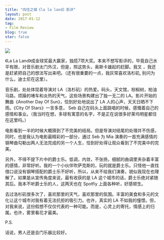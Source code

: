 ```yaml
---
title: "向往之城《la la land》影评"
layout: post
date: 2017-01-12
tag:
- Film Review
blog: true
star: false
---
```


<img src="{{ site.url }}/assets/images/lalaland.jpg" style="display:block; margin: 0 auto;" />

《La La Land》成金球奖最大赢家，独揽7项大奖。本来不想写影评的，毕竟自己水平有限，对音乐剧太门外汉，但是，照这势头，奥斯卡雄起的赶脚。我叉 ，我还是赶紧把自己的想法写出来吧。（还有很重要的一点，我灰常喜欢洛杉矶,  别问为什么，迪士尼在这里）。

音乐剧，处处体现着导演对 LA（洛杉矶）的热爱。码头，天文馆，棕榈树，柏油马路，烦躁的堵车和炎热的天气，这些场景构建出了独一无二的 LA。影片开始的舞曲《Another Day Of Sun》，恰到好处地说出了 LA 人的心声，天天日晒不下雨。《City Of Stars》一言多意， Seb 自己在码头上面跳唱的时候，感慨着自己的感情和事业。（我当时在想，多球有寓意的名字，不是正在说很多好莱坞明星都住在这里吗。）

电影看到一半的时候大概猜到了不完美的结局。但是导演对结尾的处理并不伤感，同时，也是我认为电影最精彩的一部分，通过 Seb 为 Mia 演奏的一首充满感情的钢琴曲勾勒出两人无法完成的另一个人生，恰到好处得让观众看到了不完美中的完美。

另外，不得不提下片中的爵士乐。低调，内敛，不张扬，细腻的曲调里夹杂着丰富的感情，非常好听。我的一个小伙伴吹萨克斯的，玩的就是爵士乐。只怪他一直找借口说没有钢琴搭配的爵士乐不好听，所以，从来不给我们演奏，貌似我现在也理解了。如果是从宣传角度来说，最有收获的是 LA 这个城市的话，爵士乐绝对紧随其后。我本不听爵士乐的人，这两天也在 Spotfiy 上面各种听，好感顿生。

去过洛杉矶很多次了，喜欢那里的天气，喜欢那里的氛围。丰富的美食和多元的文化让这个城市对我有着无法抗拒的吸引力。也许，真实的 LA 不如我的憧憬。但，对我来说，这份假想不仅仅代表的一种可能。而是，心灵上的寄托，情感上的归属。也许，雾里看花才最美。

P.S.

话说，男人还是会门乐器比较好。
